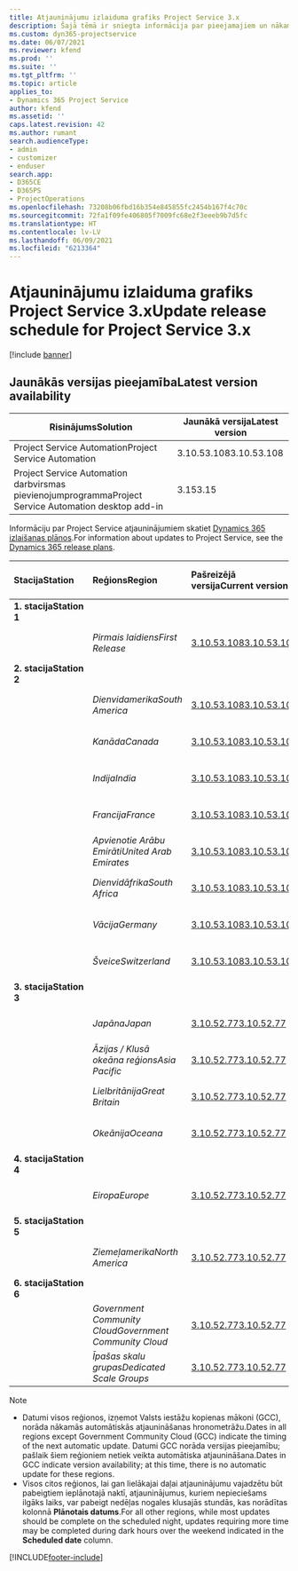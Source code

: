 ```yaml
---
title: Atjauninājumu izlaiduma grafiks Project Service 3.x
description: Šajā tēmā ir sniegta informācija par pieejamajiem un nākamajiem Dynamics 365 Project Service Automation laidieniem.
ms.custom: dyn365-projectservice
ms.date: 06/07/2021
ms.reviewer: kfend
ms.prod: ''
ms.suite: ''
ms.tgt_pltfrm: ''
ms.topic: article
applies_to:
- Dynamics 365 Project Service
author: kfend
ms.assetid: ''
caps.latest.revision: 42
ms.author: rumant
search.audienceType:
- admin
- customizer
- enduser
search.app:
- D365CE
- D365PS
- ProjectOperations
ms.openlocfilehash: 73208b06fbd16b354e845855fc2454b167f4c70c
ms.sourcegitcommit: 72fa1f09fe406805f7009fc68e2f3eeeb9b7d5fc
ms.translationtype: HT
ms.contentlocale: lv-LV
ms.lasthandoff: 06/09/2021
ms.locfileid: "6213364"
---
```

# <a name="update-release-schedule-for-project-service-3x"></a><span data-ttu-id="d2282-103">Atjauninājumu izlaiduma grafiks Project Service 3.x</span><span class="sxs-lookup"><span data-stu-id="d2282-103">Update release schedule for Project Service 3.x</span></span>

[!include [banner](../includes/psa-now-project-operations.md)]

## <a name="latest-version-availability"></a><span data-ttu-id="d2282-104">Jaunākās versijas pieejamība</span><span class="sxs-lookup"><span data-stu-id="d2282-104">Latest version availability</span></span>

| <span data-ttu-id="d2282-105">Risinājums</span><span class="sxs-lookup"><span data-stu-id="d2282-105">Solution</span></span>  | <span data-ttu-id="d2282-106">Jaunākā versija</span><span class="sxs-lookup"><span data-stu-id="d2282-106">Latest version</span></span> |
|-------|----|
| <span data-ttu-id="d2282-107">Project Service Automation</span><span class="sxs-lookup"><span data-stu-id="d2282-107">Project Service Automation</span></span>    | <span data-ttu-id="d2282-108">3.10.53.108</span><span class="sxs-lookup"><span data-stu-id="d2282-108">3.10.53.108</span></span> |
| <span data-ttu-id="d2282-109">Project Service Automation darbvirsmas pievienojumprogramma</span><span class="sxs-lookup"><span data-stu-id="d2282-109">Project Service Automation desktop add-in</span></span>                | <span data-ttu-id="d2282-110">3.15</span><span class="sxs-lookup"><span data-stu-id="d2282-110">3.15</span></span>          |

<span data-ttu-id="d2282-111">Informāciju par Project Service atjauninājumiem skatiet [Dynamics 365 izlaišanas plānos](/dynamics365/release-plans/).</span><span class="sxs-lookup"><span data-stu-id="d2282-111">For information about updates to Project Service, see the [Dynamics 365 release plans](/dynamics365/release-plans/).</span></span> 

| <span data-ttu-id="d2282-112">Stacija</span><span class="sxs-lookup"><span data-stu-id="d2282-112">Station</span></span>  | <span data-ttu-id="d2282-113">Reģions</span><span class="sxs-lookup"><span data-stu-id="d2282-113">Region</span></span> | <span data-ttu-id="d2282-114">Pašreizējā versija</span><span class="sxs-lookup"><span data-stu-id="d2282-114">Current version</span></span> | <span data-ttu-id="d2282-115">Nākamā versija</span><span class="sxs-lookup"><span data-stu-id="d2282-115">Next version</span></span> |  <span data-ttu-id="d2282-116">Plānotais datums</span><span class="sxs-lookup"><span data-stu-id="d2282-116">Scheduled date</span></span>
| :---   | :---   | :---   | :---   |:---   |         
|<span data-ttu-id="d2282-117"><strong>1. stacija</strong></span><span class="sxs-lookup"><span data-stu-id="d2282-117"><strong>Station 1</strong></span></span> | |  |  | |
| | <span data-ttu-id="d2282-118"><i>Pirmais laidiens</i></span><span class="sxs-lookup"><span data-stu-id="d2282-118"><i>First Release</i></span></span> | [<span data-ttu-id="d2282-119">3.10.53.108</span><span class="sxs-lookup"><span data-stu-id="d2282-119">3.10.53.108</span></span>](whats-new-ur-32.md) | <span data-ttu-id="d2282-120">TBD</span><span class="sxs-lookup"><span data-stu-id="d2282-120">TBD</span></span> | <span data-ttu-id="d2282-121">2021. gada 02. jūlijs</span><span class="sxs-lookup"><span data-stu-id="d2282-121">July 02, 2021</span></span>
|<span data-ttu-id="d2282-122"><strong>2. stacija</strong></span><span class="sxs-lookup"><span data-stu-id="d2282-122"><strong>Station 2</strong></span></span> | |  |  | |
| | <span data-ttu-id="d2282-123"><i>Dienvidamerika</i></span><span class="sxs-lookup"><span data-stu-id="d2282-123"><i>South America</i></span></span> | [<span data-ttu-id="d2282-124">3.10.53.108</span><span class="sxs-lookup"><span data-stu-id="d2282-124">3.10.53.108</span></span>](whats-new-ur-32.md) | <span data-ttu-id="d2282-125">TBD</span><span class="sxs-lookup"><span data-stu-id="d2282-125">TBD</span></span> | <span data-ttu-id="d2282-126">2021. gada 09. jūlijs</span><span class="sxs-lookup"><span data-stu-id="d2282-126">July 09, 2021</span></span>
| | <span data-ttu-id="d2282-127"><i>Kanāda</i></span><span class="sxs-lookup"><span data-stu-id="d2282-127"><i>Canada</i></span></span> | [<span data-ttu-id="d2282-128">3.10.53.108</span><span class="sxs-lookup"><span data-stu-id="d2282-128">3.10.53.108</span></span>](whats-new-ur-32.md) | <span data-ttu-id="d2282-129">TBD</span><span class="sxs-lookup"><span data-stu-id="d2282-129">TBD</span></span> | <span data-ttu-id="d2282-130">2021. gada 09. jūlijs</span><span class="sxs-lookup"><span data-stu-id="d2282-130">July 09, 2021</span></span>
| | <span data-ttu-id="d2282-131"><i>Indija</i></span><span class="sxs-lookup"><span data-stu-id="d2282-131"><i>India</i></span></span> | [<span data-ttu-id="d2282-132">3.10.53.108</span><span class="sxs-lookup"><span data-stu-id="d2282-132">3.10.53.108</span></span>](whats-new-ur-32.md) | <span data-ttu-id="d2282-133">TBD</span><span class="sxs-lookup"><span data-stu-id="d2282-133">TBD</span></span> | <span data-ttu-id="d2282-134">2021. gada 09. jūlijs</span><span class="sxs-lookup"><span data-stu-id="d2282-134">July 09, 2021</span></span>
| | <span data-ttu-id="d2282-135"><i>Francija</i></span><span class="sxs-lookup"><span data-stu-id="d2282-135"><i>France</i></span></span> | [<span data-ttu-id="d2282-136">3.10.53.108</span><span class="sxs-lookup"><span data-stu-id="d2282-136">3.10.53.108</span></span>](whats-new-ur-32.md) | <span data-ttu-id="d2282-137">TBD</span><span class="sxs-lookup"><span data-stu-id="d2282-137">TBD</span></span> | <span data-ttu-id="d2282-138">2021. gada 09. jūlijs</span><span class="sxs-lookup"><span data-stu-id="d2282-138">July 09, 2021</span></span>
| | <span data-ttu-id="d2282-139"><i>Apvienotie Arābu Emirāti</i></span><span class="sxs-lookup"><span data-stu-id="d2282-139"><i>United Arab Emirates</i></span></span> | [<span data-ttu-id="d2282-140">3.10.53.108</span><span class="sxs-lookup"><span data-stu-id="d2282-140">3.10.53.108</span></span>](whats-new-ur-32.md) | <span data-ttu-id="d2282-141">TBD</span><span class="sxs-lookup"><span data-stu-id="d2282-141">TBD</span></span> | <span data-ttu-id="d2282-142">2021. gada 09. jūlijs</span><span class="sxs-lookup"><span data-stu-id="d2282-142">July 09, 2021</span></span>
| | <span data-ttu-id="d2282-143"><i>Dienvidāfrika</i></span><span class="sxs-lookup"><span data-stu-id="d2282-143"><i>South Africa</i></span></span> | [<span data-ttu-id="d2282-144">3.10.53.108</span><span class="sxs-lookup"><span data-stu-id="d2282-144">3.10.53.108</span></span>](whats-new-ur-32.md) | <span data-ttu-id="d2282-145">TBD</span><span class="sxs-lookup"><span data-stu-id="d2282-145">TBD</span></span> | <span data-ttu-id="d2282-146">2021. gada 09. jūlijs</span><span class="sxs-lookup"><span data-stu-id="d2282-146">July 09, 2021</span></span>
| | <span data-ttu-id="d2282-147"><i>Vācija</i></span><span class="sxs-lookup"><span data-stu-id="d2282-147"><i>Germany</i></span></span> | [<span data-ttu-id="d2282-148">3.10.53.108</span><span class="sxs-lookup"><span data-stu-id="d2282-148">3.10.53.108</span></span>](whats-new-ur-32.md) | <span data-ttu-id="d2282-149">TBD</span><span class="sxs-lookup"><span data-stu-id="d2282-149">TBD</span></span> | <span data-ttu-id="d2282-150">2021. gada 09. jūlijs</span><span class="sxs-lookup"><span data-stu-id="d2282-150">July 09, 2021</span></span>
| | <span data-ttu-id="d2282-151"><i>Šveice</i></span><span class="sxs-lookup"><span data-stu-id="d2282-151"><i>Switzerland</i></span></span> | [<span data-ttu-id="d2282-152">3.10.53.108</span><span class="sxs-lookup"><span data-stu-id="d2282-152">3.10.53.108</span></span>](whats-new-ur-32.md) | <span data-ttu-id="d2282-153">TBD</span><span class="sxs-lookup"><span data-stu-id="d2282-153">TBD</span></span> | <span data-ttu-id="d2282-154">2021. gada 09. jūlijs</span><span class="sxs-lookup"><span data-stu-id="d2282-154">July 09, 2021</span></span>
|<span data-ttu-id="d2282-155"><strong>3. stacija</strong></span><span class="sxs-lookup"><span data-stu-id="d2282-155"><strong>Station 3</strong></span></span> | |  |  | |
| | <span data-ttu-id="d2282-156"><i>Japāna</i></span><span class="sxs-lookup"><span data-stu-id="d2282-156"><i>Japan</i></span></span> | [<span data-ttu-id="d2282-157">3.10.52.77</span><span class="sxs-lookup"><span data-stu-id="d2282-157">3.10.52.77</span></span>](whats-new-ur-31.md) | [<span data-ttu-id="d2282-158">3.10.53.108</span><span class="sxs-lookup"><span data-stu-id="d2282-158">3.10.53.108</span></span>](whats-new-ur-32.md) | <span data-ttu-id="d2282-159">2021. gada 11. jūnijs</span><span class="sxs-lookup"><span data-stu-id="d2282-159">June 11, 2021</span></span>
| | <span data-ttu-id="d2282-160"><i>Āzijas / Klusā okeāna reģions</i></span><span class="sxs-lookup"><span data-stu-id="d2282-160"><i>Asia Pacific</i></span></span> | [<span data-ttu-id="d2282-161">3.10.52.77</span><span class="sxs-lookup"><span data-stu-id="d2282-161">3.10.52.77</span></span>](whats-new-ur-31.md) | [<span data-ttu-id="d2282-162">3.10.53.108</span><span class="sxs-lookup"><span data-stu-id="d2282-162">3.10.53.108</span></span>](whats-new-ur-32.md) | <span data-ttu-id="d2282-163">2021. gada 11. jūnijs</span><span class="sxs-lookup"><span data-stu-id="d2282-163">June 11, 2021</span></span>
| | <span data-ttu-id="d2282-164"><i>Lielbritānija</i></span><span class="sxs-lookup"><span data-stu-id="d2282-164"><i>Great Britain</i></span></span> | [<span data-ttu-id="d2282-165">3.10.52.77</span><span class="sxs-lookup"><span data-stu-id="d2282-165">3.10.52.77</span></span>](whats-new-ur-31.md) | [<span data-ttu-id="d2282-166">3.10.53.108</span><span class="sxs-lookup"><span data-stu-id="d2282-166">3.10.53.108</span></span>](whats-new-ur-32.md) | <span data-ttu-id="d2282-167">2021. gada 11. jūnijs</span><span class="sxs-lookup"><span data-stu-id="d2282-167">June 11, 2021</span></span>
| | <span data-ttu-id="d2282-168"><i>Okeānija</i></span><span class="sxs-lookup"><span data-stu-id="d2282-168"><i>Oceana</i></span></span> | [<span data-ttu-id="d2282-169">3.10.52.77</span><span class="sxs-lookup"><span data-stu-id="d2282-169">3.10.52.77</span></span>](whats-new-ur-31.md) | [<span data-ttu-id="d2282-170">3.10.53.108</span><span class="sxs-lookup"><span data-stu-id="d2282-170">3.10.53.108</span></span>](whats-new-ur-32.md) | <span data-ttu-id="d2282-171">2021. gada 11. jūnijs</span><span class="sxs-lookup"><span data-stu-id="d2282-171">June 11, 2021</span></span>
|<span data-ttu-id="d2282-172"><strong>4. stacija</strong></span><span class="sxs-lookup"><span data-stu-id="d2282-172"><strong>Station 4</strong></span></span> | |  |  | |
| | <span data-ttu-id="d2282-173"><i>Eiropa</i></span><span class="sxs-lookup"><span data-stu-id="d2282-173"><i>Europe</i></span></span> | [<span data-ttu-id="d2282-174">3.10.52.77</span><span class="sxs-lookup"><span data-stu-id="d2282-174">3.10.52.77</span></span>](whats-new-ur-31.md) | [<span data-ttu-id="d2282-175">3.10.53.108</span><span class="sxs-lookup"><span data-stu-id="d2282-175">3.10.53.108</span></span>](whats-new-ur-32.md) | <span data-ttu-id="d2282-176">2021. gada 18. jūnijs</span><span class="sxs-lookup"><span data-stu-id="d2282-176">June 18, 2021</span></span>
|<span data-ttu-id="d2282-177"><strong>5. stacija</strong></span><span class="sxs-lookup"><span data-stu-id="d2282-177"><strong>Station 5</strong></span></span> | |  |  | |
| | <span data-ttu-id="d2282-178"><i>Ziemeļamerika</i></span><span class="sxs-lookup"><span data-stu-id="d2282-178"><i>North America</i></span></span> | [<span data-ttu-id="d2282-179">3.10.52.77</span><span class="sxs-lookup"><span data-stu-id="d2282-179">3.10.52.77</span></span>](whats-new-ur-31.md) | [<span data-ttu-id="d2282-180">3.10.53.108</span><span class="sxs-lookup"><span data-stu-id="d2282-180">3.10.53.108</span></span>](whats-new-ur-32.md) | <span data-ttu-id="d2282-181">2021. gada 25. jūnijs</span><span class="sxs-lookup"><span data-stu-id="d2282-181">June 25, 2021</span></span>
|<span data-ttu-id="d2282-182"><strong>6. stacija</strong></span><span class="sxs-lookup"><span data-stu-id="d2282-182"><strong>Station 6</strong></span></span> | |  |  | |
| | <span data-ttu-id="d2282-183"><i>Government Community Cloud</i></span><span class="sxs-lookup"><span data-stu-id="d2282-183"><i>Government Community Cloud</i></span></span> | [<span data-ttu-id="d2282-184">3.10.52.77</span><span class="sxs-lookup"><span data-stu-id="d2282-184">3.10.52.77</span></span>](whats-new-ur-31.md) | [<span data-ttu-id="d2282-185">3.10.53.108</span><span class="sxs-lookup"><span data-stu-id="d2282-185">3.10.53.108</span></span>](whats-new-ur-32.md) | <span data-ttu-id="d2282-186">2021. gada 25. jūnijs</span><span class="sxs-lookup"><span data-stu-id="d2282-186">June 25, 2021</span></span>
| | <span data-ttu-id="d2282-187"><i>Īpašas skalu grupas</i></span><span class="sxs-lookup"><span data-stu-id="d2282-187"><i>Dedicated Scale Groups</i></span></span> | [<span data-ttu-id="d2282-188">3.10.52.77</span><span class="sxs-lookup"><span data-stu-id="d2282-188">3.10.52.77</span></span>](whats-new-ur-31.md) | [<span data-ttu-id="d2282-189">3.10.53.108</span><span class="sxs-lookup"><span data-stu-id="d2282-189">3.10.53.108</span></span>](whats-new-ur-32.md) | <span data-ttu-id="d2282-190">2021. gada 02. jūlijs</span><span class="sxs-lookup"><span data-stu-id="d2282-190">July 02, 2021</span></span>

>[!Note]
> - <span data-ttu-id="d2282-191">Datumi visos reģionos, izņemot Valsts iestāžu kopienas mākoni (GCC), norāda nākamās automātiskās atjaunināšanas hronometrāžu.</span><span class="sxs-lookup"><span data-stu-id="d2282-191">Dates in all regions except Government Community Cloud (GCC) indicate the timing of the next automatic update.</span></span> <span data-ttu-id="d2282-192">Datumi GCC norāda versijas pieejamību; pašlaik šiem reģioniem netiek veikta automātiska atjaunināšana.</span><span class="sxs-lookup"><span data-stu-id="d2282-192">Dates in GCC indicate version availability; at this time, there is no automatic update for these regions.</span></span>
> - <span data-ttu-id="d2282-193">Visos citos reģionos, lai gan lielākajai daļai atjauninājumu vajadzētu būt pabeigtiem ieplānotajā naktī, atjauninājumus, kuriem nepieciešams ilgāks laiks, var pabeigt nedēļas nogales klusajās stundās, kas norādītas kolonnā **Plānotais datums**.</span><span class="sxs-lookup"><span data-stu-id="d2282-193">For all other regions, while most updates should be complete on the scheduled night, updates requiring more time may be completed during dark hours over the weekend indicated in the **Scheduled date** column.</span></span>


[!INCLUDE[footer-include](../includes/footer-banner.md)]
